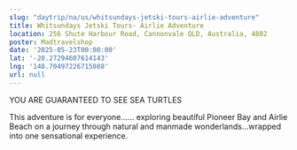 ```yaml
---
slug: "daytrip/na/us/whitsundays-jetski-tours-airlie-adventure"
title: Whitsundays Jetski Tours- Airlie Adventure
location: 256 Shute Harbour Road, Cannonvale QLD, Australia, 4802
poster: Madtravelshop
date: '2025-05-23T00:00:00'
lat: '-20.27294607614143'
lng: '148.70497226715088'
url: null
---
```


YOU ARE GUARANTEED TO SEE SEA TURTLES

This adventure is for everyone…… exploring beautiful Pioneer Bay and Airlie Beach on a journey through natural and manmade wonderlands…wrapped into one sensational experience.
